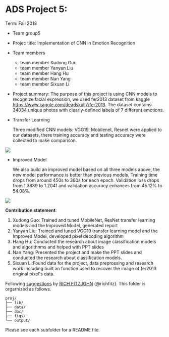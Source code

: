 # ADS Project 5: 

Term: Fall 2018

+ Team group5
+ Projec title: Implementation of CNN in Emotion Recognition
+ Team members
	+ team member Xudong Guo
	+ team member Yanyan Liu
	+ team member Hang Hu
	+ team member Nan Yang
	+ team member Sixuan Li
+ Project summary: The purpose of this project is using CNN models to recognize facial expression, we used fer2013 dataset from kaggle https://www.kaggle.com/deadskull7/fer2013. The dataset contains 34034 unique photos with clearly-defined labels of 7 different emotions.

+ Transfer Learning

	Three modified CNN models: VGG19, Mobilenet, Resnet were applied to our datasets, there training accuracy and testing accuracy were collected to make comparison.

![](https://github.com/TZstatsADS/fall2019-proj5-sec2--proj5-grp5/blob/master/figs/transfer%20learning.jpg)

+ Improved Model

	We also build an improved model based on all three models above, the new model performance is better than previous models.
Training time drops from around 450s to 360s for each epoch. Validation loss drops from 1.3889 to 1.2041 and validation accuracy enhances from 45.12% to 54.08%.

![](https://github.com/TZstatsADS/fall2019-proj5-sec2--proj5-grp5/blob/master/figs/improved%20model.png)
	
**Contribution statement**: 
1. Xudong Guo: Trained and tuned MobileNet, ResNet transfer learning models and the Improved Model, generated report
2. Yanyan Liu: Trained and tuned VGG19 transfer learning model and the Improved Model, developed pixel decoding algorithm
3. Hang Hu: Conducted the research about image classification models and algorithnms and helped with PPT slides
4. Nan Yang: Presented the project and make the PPT slides and conducted the research about classification models.
5. Sixuan Li:Found data for the project, data preprossing and research work including built an function used to recover the image of fer2013 original pixel's data. 

Following [suggestions](http://nicercode.github.io/blog/2013-04-05-projects/) by [RICH FITZJOHN](http://nicercode.github.io/about/#Team) (@richfitz). This folder is orgarnized as follows.

```
proj/
├── lib/
├── data/
├── doc/
├── figs/
└── output/
```

Please see each subfolder for a README file.

